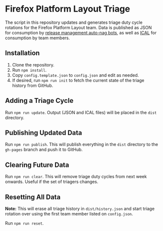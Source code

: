 # Firefox Platform Layout Triage

The script in this repository updates and generates triage duty cycle rotations for the Firefox Platform Layout team. Data is published as JSON for consumption by [release management auto-nag bots](https://github.com/mozilla/relman-auto-nag/blob/master/auto_nag/scripts/configs/layout_round_robin.json), as well as [ICAL](https://mozilla.github.io/layout-triage/layout-triage.ics) for consumption by team members.

## Installation

1. Clone the repository.
2. Run `npm install`.
3. Copy `config.template.json` to `config.json` and edit as needed.
4. If desired, run `npm run init` to fetch the current state of the triage history from GitHub.

## Adding a Triage Cycle

Run `npm run update`. Output (JSON and ICAL files) will be placed in the `dist` directory.

## Publishing Updated Data

Run `npm run publish`. This will publish everything in the `dist` directory to the `gh-pages` branch and push it to GitHub.

## Clearing Future Data

Run `npm run clear`. This will remove triage duty cycles from next week onwards. Useful if the set of triagers changes.

## Resetting All Data

**Note:** This will erase all triage history in `dist/history.json` and start triage rotation over using the first team member listed on `config.json`.

Run `npm run reset`.

